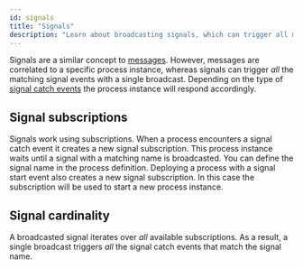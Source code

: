 ```yaml
---
id: signals
title: "Signals"
description: "Learn about broadcasting signals, which can trigger all matching signal events with a single broadcast."
---
```


Signals are a similar concept to [messages](messages.md). However, messages are correlated to a specific
process instance, whereas signals can trigger _all_ the matching signal events with a single broadcast.
Depending on the type of [signal catch events](../modeler/bpmn/signal-events/signal-events.md) the process instance will
respond accordingly.

## Signal subscriptions

Signals work using subscriptions. When a process encounters a signal catch event it creates a new signal subscription.
This process instance waits until a signal with a matching name is broadcasted. You can define the signal name in the
process definition.
Deploying a process with a signal start event also creates a new signal subscription. In this case the subscription will
be used to start a new process instance.

## Signal cardinality

A broadcasted signal iterates over _all_ available subscriptions. As a result, a single broadcast triggers _all_ the
signal catch events that match the signal name.
